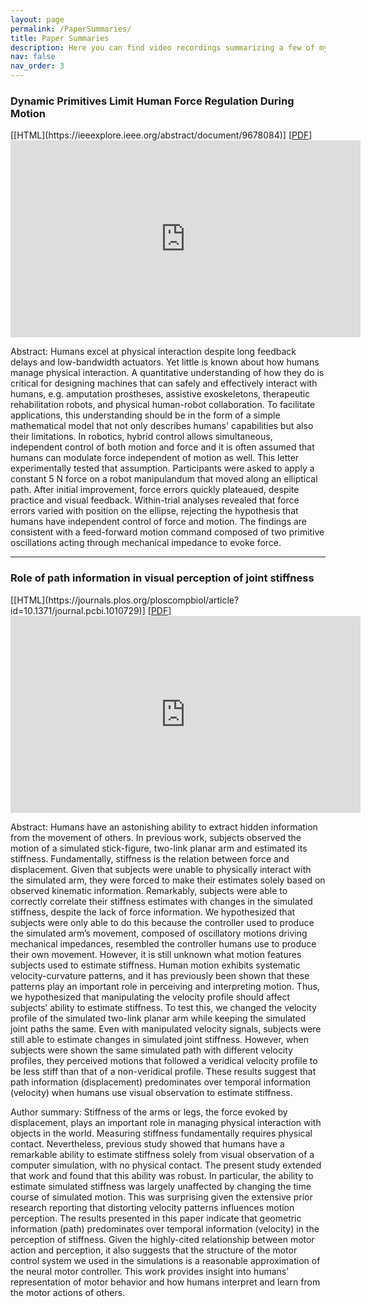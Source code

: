 ```yaml
---
layout: page
permalink: /PaperSummaries/
title: Paper Summaries
description: Here you can find video recordings summarizing a few of my main papers.
nav: false
nav_order: 3
---
```


<h3>Dynamic Primitives Limit Human Force Regulation During Motion</h3>
[[HTML](https://ieeexplore.ieee.org/abstract/document/9678084)] [<a href="../assets/pdf/Dynamic_Primitives_Limit_Human_Force_Regulation_During_Motion.pdf" target="_blank" rel="noopener noreferrer">PDF</a>]

<iframe width="560" height="315" src="https://www.youtube.com/embed/RRfWe9KVSDY" title="YouTube video player" frameborder="0" allow="accelerometer; autoplay; clipboard-write; encrypted-media; gyroscope; picture-in-picture; web-share" allowfullscreen></iframe><br>

Abstract: Humans excel at physical interaction despite long feedback delays and low-bandwidth actuators. Yet little is known about how humans manage physical interaction. A quantitative understanding of how they do is critical for designing machines that can safely and effectively interact with humans, e.g. amputation prostheses, assistive exoskeletons, therapeutic rehabilitation robots, and physical human-robot collaboration. To facilitate applications, this understanding should be in the form of a simple mathematical model that not only describes humans' capabilities but also their limitations. In robotics, hybrid control allows simultaneous, independent control of both motion and force and it is often assumed that humans can modulate force independent of motion as well. This letter experimentally tested that assumption. Participants were asked to apply a constant 5 N force on a robot manipulandum that moved along an elliptical path. After initial improvement, force errors quickly plateaued, despite practice and visual feedback. Within-trial analyses revealed that force errors varied with position on the ellipse, rejecting the hypothesis that humans have independent control of force and motion. The findings are consistent with a feed-forward motion command composed of two primitive oscillations acting through mechanical impedance to evoke force.

<hr> <!-- Add a horizontal rule to separate the posts -->

<h3>Role of path information in visual perception of joint stiffness</h3>
[[HTML](https://journals.plos.org/ploscompbiol/article?id=10.1371/journal.pcbi.1010729)] [<a href="../assets/pdf/Role_of_path_information_in_visual_perception_of_joint_stiffness.pdf" target="_blank" rel="noopener noreferrer">PDF</a>]

<iframe width="560" height="315" src="https://www.youtube.com/embed/-bbXeqru7b0?si=KMomwPcql3KgjOLT" title="YouTube video player" frameborder="0" allow="accelerometer; autoplay; clipboard-write; encrypted-media; gyroscope; picture-in-picture; web-share" allowfullscreen></iframe><br>

Abstract: Humans have an astonishing ability to extract hidden information from the movement of others. In previous work, subjects observed the motion of a simulated stick-figure, two-link planar arm and estimated its stiffness. Fundamentally, stiffness is the relation between force and displacement. Given that subjects were unable to physically interact with the simulated arm, they were forced to make their estimates solely based on observed kinematic information. Remarkably, subjects were able to correctly correlate their stiffness estimates with changes in the simulated stiffness, despite the lack of force information. We hypothesized that subjects were only able to do this because the controller used to produce the simulated arm’s movement, composed of oscillatory motions driving mechanical impedances, resembled the controller humans use to produce their own movement. However, it is still unknown what motion features subjects used to estimate stiffness. Human motion exhibits systematic velocity-curvature patterns, and it has previously been shown that these patterns play an important role in perceiving and interpreting motion. Thus, we hypothesized that manipulating the velocity profile should affect subjects’ ability to estimate stiffness. To test this, we changed the velocity profile of the simulated two-link planar arm while keeping the simulated joint paths the same. Even with manipulated velocity signals, subjects were still able to estimate changes in simulated joint stiffness. However, when subjects were shown the same simulated path with different velocity profiles, they perceived motions that followed a veridical velocity profile to be less stiff than that of a non-veridical profile. These results suggest that path information (displacement) predominates over temporal information (velocity) when humans use visual observation to estimate stiffness.

Author summary: Stiffness of the arms or legs, the force evoked by displacement, plays an important role in managing physical interaction with objects in the world. Measuring stiffness fundamentally requires physical contact. Nevertheless, previous study showed that humans have a remarkable ability to estimate stiffness solely from visual observation of a computer simulation, with no physical contact. The present study extended that work and found that this ability was robust. In particular, the ability to estimate simulated stiffness was largely unaffected by changing the time course of simulated motion. This was surprising given the extensive prior research reporting that distorting velocity patterns influences motion perception. The results presented in this paper indicate that geometric information (path) predominates over temporal information (velocity) in the perception of stiffness. Given the highly-cited relationship between motor action and perception, it also suggests that the structure of the motor control system we used in the simulations is a reasonable approximation of the neural motor controller. This work provides insight into humans’ representation of motor behavior and how humans interpret and learn from the motor actions of others.
